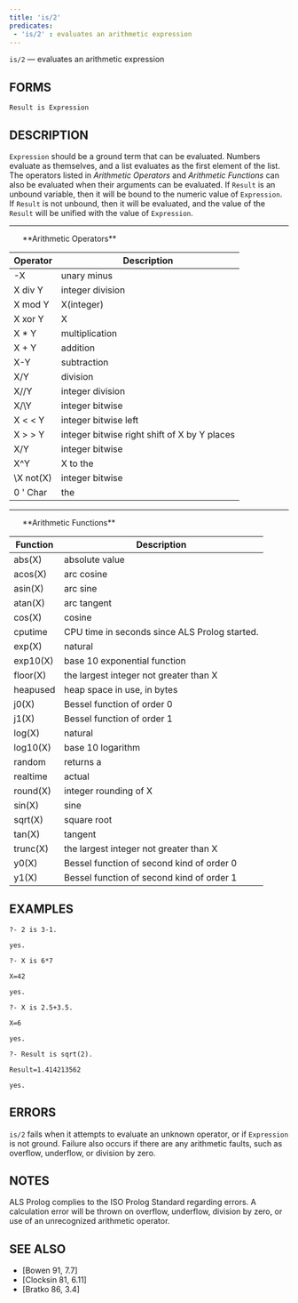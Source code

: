 ```yaml
---
title: 'is/2'
predicates:
 - 'is/2' : evaluates an arithmetic expression
---
```

`is/2` — evaluates an arithmetic expression

## FORMS
```
Result is Expression
```
## DESCRIPTION

`Expression` should be a ground term that can be evaluated. Numbers evaluate as themselves, and a list evaluates as the first element of the list. The operators listed in _Arithmetic Operators_ and
_Arithmetic Functions_ can also be evaluated when their arguments can be evaluated. If `Result` is an unbound variable, then it will be bound to the numeric value of `Expression`. If `Result` is not unbound, then it will be evaluated, and the value of the `Result` will be unified with the value of `Expression`.




<hr>
&nbsp;&nbsp;&nbsp;&nbsp;&nbsp;&nbsp;**Arithmetic Operators**

|Operator|Description|
|---------|------------|
| -X | unary minus | 
| X div Y | integer division | 
| X mod Y | X(integer) | 
| X xor Y | X | 
| X * Y | multiplication | 
| X + Y | addition | 
| X-Y | subtraction | 
| X/Y | division | 
| X//Y | integer division | 
| X/\Y | integer bitwise | 
| X &lt; &lt; Y | integer bitwise left | 
| X &gt; &gt; Y | integer bitwise right shift of X by Y places | 
| X\/Y | integer bitwise | 
| X^Y | X to the | 
| \X not(X) | integer bitwise | 
| 0 ' Char | the | 



<hr>
&nbsp;&nbsp;&nbsp;&nbsp;&nbsp;&nbsp;**Arithmetic Functions**

|Function|Description|
|---------|------------|
| abs(X) | absolute value | 
| acos(X) | arc cosine | 
| asin(X) | arc sine | 
| atan(X) | arc tangent | 
| cos(X) | cosine | 
| cputime | CPU time in seconds since ALS Prolog started. | 
| exp(X) | natural | 
| exp10(X) | base 10 exponential function | 
| floor(X) | the largest integer not greater than X | 
| heapused | heap space in use, in bytes | 
| j0(X) | Bessel function of order 0 | 
| j1(X) | Bessel function of order 1 | 
| log(X) | natural | 
| log10(X) | base 10 logarithm | 
| random | returns a | 
| realtime | actual | 
| round(X) | integer rounding of X | 
| sin(X) | sine | 
| sqrt(X) | square root | 
| tan(X) | tangent | 
| trunc(X) | the largest integer not greater than X | 
| y0(X) | Bessel function of second kind of order 0 | 
| y1(X) | Bessel function of second kind of order 1 | 




## EXAMPLES
```
?- 2 is 3-1.

yes.

?- X is 6*7

X=42

yes.

?- X is 2.5+3.5.

X=6

yes.

?- Result is sqrt(2).

Result=1.414213562 

yes.
```

## ERRORS

`is/2` fails when it attempts to evaluate an unknown operator, or if `Expression` is not ground. Failure also occurs if there are any arithmetic faults, such as overflow, underflow, or division by zero.


## NOTES

ALS Prolog complies to the ISO Prolog Standard regarding errors. A calculation error will be thrown on overflow, underflow, division by zero, or use of an unrecognized arithmetic operator.


## SEE ALSO

- [Bowen 91, 7.7]
- [Clocksin 81, 6.11]
- [Bratko 86, 3.4]
